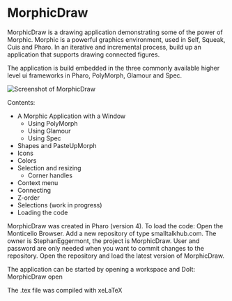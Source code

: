 # MorphicDraw
MorphicDraw is a drawing application demonstrating some of the power of Morphic.
Morphic is a powerful graphics environment, used in Self, Squeak, Cuis and Pharo.
In an iterative and incremental process, build up an application that supports
drawing connected figures. 

The application is build embedded in the three commonly available higher level 
ui frameworks in Pharo, PolyMorph, Glamour and Spec.

![Screenshot of MorphicDraw](https://github.com/StephanEggermont/MorphicDraw/blob/master/SimpleMorphicDrawWindow.png)

Contents:
- A Morphic Application with a Window
  - Using PolyMorph
  - Using Glamour
  - Using Spec
- Shapes and PasteUpMorph
- Icons
- Colors
- Selection and resizing
  - Corner handles
- Context menu
- Connecting
- Z-order
- Selections (work in progress)
- Loading the code

MorphicDraw was created in Pharo (version 4). To load the code:
Open the Monticello Browser. Add a new repository of type smalltalkhub.com. 
The owner is StephanEggermont, the project is MorphicDraw. User and password are only needed
when you want to commit changes to the repository. Open the repository and load the latest version of
MorphicDraw.

The application can be started by opening a workspace and DoIt: MorphicDraw open

The .tex file was compiled with xeLaTeX
